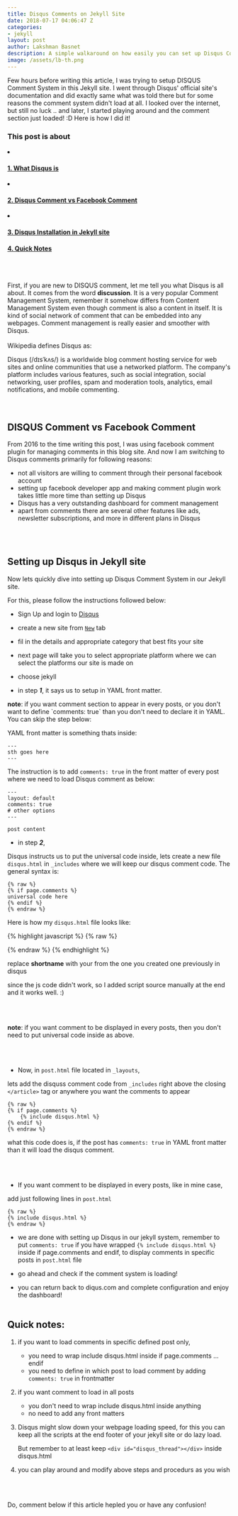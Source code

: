 ```yaml
---
title: Disqus Comments on Jekyll Site
date: 2018-07-17 04:06:47 Z
categories:
- jekyll
layout: post
author: Lakshman Basnet
description: A simple walkaround on how easily you can set up Disqus Comment Management System in your Jekyll site!
image: /assets/lb-th.png
---
```

Few hours before writing this article, I was trying to setup DISQUS Comment System in this Jekyll site. I went through Disqus' official site's documentation and did exactly same what was told there but for some reasons the comment system didn't load at all. I looked over the internet, but still no luck .. and later, I started playing around and the comment section just loaded! :D Here is how I did it!
<br>

<div class="row">
<div class="col-md-6 sm-5 xs-5 tableofcontent">
	<h3 class="rhre">This post is about</h3>
	<li class="hre"><a href="#1"><h4>1. What Disqus is</h4></a></li>
	<li class="hre"><a href="#2"><h4>2. Disqus Comment vs Facebook Comment</h4></a></li>
	<li class="hre"><a href="#3"><h4>3. Disqus Installation in Jekyll site</h4></a></li>
	<a href="#4"><h4>4. Quick Notes</h4></a>

</div>

</div>

<a name="1"></a>
<br>
<br>

First, if you are new to DISQUS comment, let me tell you what Disqus is all about. It comes from the word <b>discussion</b>. It is a very popular Comment Management System, remember it somehow differs from Content Management System even though comment is also a content in itself. It is kind of social network of comment that can be embedded into any webpages. Comment management is really easier and smoother with Disqus.
<br>
<br>
Wikipedia defines Disqus as: 
<div class="thumbnail">
Disqus (/dɪsˈkʌs/) is a worldwide blog comment hosting service for web sites and online communities that use a networked platform. The company's platform includes various features, such as social integration, social networking, user profiles, spam and moderation tools, analytics, email notifications, and mobile commenting. 
</div>
<a name="2"></a>
<br>
<br>
<h2>DISQUS Comment vs Facebook Comment</h2>
From 2016 to the time writing this post, I was using facebook comment plugin for managing comments in this blog site. And now I am switching to Disqus comments primarily for following reasons:

- not all visitors are willing to comment through their personal facebook account
- setting up facebook developer app and making comment plugin work takes little more time than setting up Disqus
- Disqus has a very outstanding dashboard for comment management
- apart from comments there are several other features like ads, newsletter subscriptions, and more in different plans in Disqus

<a name="3"></a>
<br><br>
<h2>Setting up Disqus in Jekyll site</h2>
Now lets quickly dive into setting up Disqus Comment System in our Jekyll site. 

For this, please follow the instructions followed below:
- Sign Up and login to <a href="https://disqus.com" target="blank">Disqus</a>
- create a new site from <a href="https://disqus.com/admin/create/">`New`</a>  tab
- fil in the details and appropriate category that best fits your site
- next page will take you to select appropriate platform where we can select the platforms our site is made on

- choose jekyll
- in step <i class="ba">**1**</i>, it says us to setup in YAML front matter.
<div class="thumbnail">
<b>note</b>: if you want comment section to appear in every posts, or you don't want to define `comments: true` than you don't need to declare it in YAML. You can skip the step below:
</div>

YAML front matter is something thats inside:

	---
	sth goes here
	---

The instruction is to add `comments: true` in the front matter of every post where we need to load Disqus comment as below:

	---
	layout: default
	comments: true
	# other options
	---

	post content

- in step <i class="ba"><b>2</b></i>,<br>

Disqus instructs us to put the universal code inside, lets create a new file `disqus.html` in `_includes` where we will keep our disqus comment code. The general syntax is:

	{% raw %}
    {% if page.comments %}
	universal code here
	{% endif %}
	{% endraw %}

Here is how my `disqus.html` file looks like:

{% highlight javascript %}
{% raw %}
<div id="disqus_thread"></div>
<script>

/**
*  RECOMMENDED CONFIGURATION VARIABLES: EDIT AND UNCOMMENT THE SECTION BELOW TO INSERT DYNAMIC VALUES FROM YOUR PLATFORM OR CMS.
*  LEARN WHY DEFINING THESE VARIABLES IS IMPORTANT: https://disqus.com/admin/universalcode/#configuration-variables*/

var disqus_config = function () {
this.page.url = '{{ page.url }}';  // Replace PAGE_URL with your page's canonical URL variable
this.page.identifier = '{{ page.url }}' // Replace PAGE_IDENTIFIER with your page's unique identifier variable
};

(function() { // DON'T EDIT BELOW THIS LINE
var d = document, s = d.createElement('script');
s.src = 'https://Shortname.disqus.com/embed.js';
s.setAttribute('data-timestamp', +new Date());
(d.head || d.body).appendChild(s);
})();
</script>

                            
<script src="https://Shortname.disqus.com/embed.js"></script>
{% endraw %}
{% endhighlight %}


replace **shortname** with your from the one you created one previously in disqus

since the js code didn't work, so I added script source manually at the end and it works well. :)

<br><br>
<div class="thumbnail">
<b>note</b>: if you want comment to be displayed in every posts, then you don't need to put universal code inside as above.  
</div>

<br><br>
- Now, in `post.html` file located in `_layouts`,

lets add the disquss comment code from `_includes` right above the closing `</article>` tag or anywhere you want the comments to appear

	{% raw %}
	{% if page.comments %}
		{% include disqus.html %}
	{% endif %}
	{% endraw %}

what this code does is, if the post has `comments: true` in YAML front matter than it will load the disqus comment.

<br><br>

- If you want comment to be displayed in every posts, like in mine case,

add just following lines in `post.html`

	{% raw %}
	{% include disqus.html %}
	{% endraw %}

- we are done with setting up Disqus in our jekyll system, remember to put `comments: true` if you have wrapped `{% include disqus.html %}`  inside if page.comments and endif, to display comments in specific posts in `post.html` file

- go ahead and check if the comment system is loading!

- you can return back to diqus.com and complete configuration and enjoy the dashboard!
<a name="4"></a>
<br><br>

<h2>Quick notes:</h2>

1. if you want to load comments in specific defined post only,
	- you need to wrap include disqus.html inside if page.comments ... endif
	- you need to define in which post to load comment by adding `comments: true` in frontmatter
2. if you want comment to load in all posts
	- you don't need to wrap include disqus.html inside anything
	- no need to add any front matters
3. Disqus might slow down your webpage loading speed, for this you can keep all the scripts at the end footer of your jekyll site or do lazy load. 
	
	But remember to at least keep `<div id="disqus_thread"></div>` inside disqus.html
4. you can play around and modify above steps and procedurs as you wish


<br><br>

Do, comment below if this article hepled you or have any confusion!


